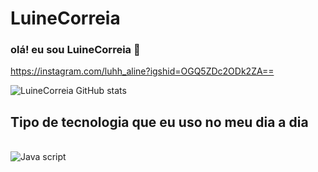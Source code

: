 # LuineCorreia 

### olá! eu sou LuineCorreia 👋

https://instagram.com/luhh_aline?igshid=OGQ5ZDc2ODk2ZA==

![LuineCorreia GitHub stats](https://github-readme-stats.vercel.app/api?username=LuineCorreia&show_icons=true&theme=radical)

## Tipo de tecnologia que eu uso no meu dia a dia

   <div style ="display: C">
<br/>
<img aling="center" alt="Java script"
src="https://img.shields.io/badge/Java-00599C?style=for-the-badge&logo=Java script&logoColor=white"/>
</div> 